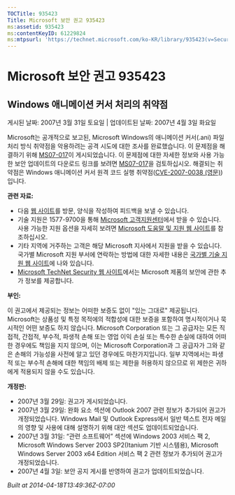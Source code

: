 ```yaml
---
TOCTitle: 935423
Title: Microsoft 보안 권고 935423
ms:assetid: 935423
ms:contentKeyID: 61229824
ms:mtpsurl: 'https://technet.microsoft.com/ko-KR/library/935423(v=Security.10)'
---
```




Microsoft 보안 권고 935423
==========================

Windows 애니메이션 커서 처리의 취약점
-------------------------------------

게시된 날짜: 2007년 3월 31일 토요일 | 업데이트된 날짜: 2007년 4월 3일 화요일

Microsoft는 공개적으로 보고된, Microsoft Windows의 애니메이션 커서(.ani) 파일 처리 방식 취약점을 악용하려는 공격 시도에 대한 조사를 완료했습니다. 이 문제점을 해결하기 위해 [MS07-017](http://technet.microsoft.com/security/bulletin/ms07-017)이 게시되었습니다. 이 문제점에 대한 자세한 정보와 사용 가능한 보안 업데이트의 다운로드 링크를 보려면 [MS07-017](http://technet.microsoft.com/security/bulletin/ms07-017)을 검토하십시오. 해결되는 취약점은 Windows 애니메이션 커서 원격 코드 실행 취약점([CVE-2007-0038 (영문)](http://www.cve.mitre.org/cgi-bin/cvename.cgi?name=cve-2007-0038))입니다.

**관련 자료:**

-   다음 [웹 사이트](https://support.microsoft.com/common/survey.aspx?scid=sw;en;1257&amp;showpage=1&amp;ws=technet&amp;sd=tech)를 방문, 양식을 작성하여 피드백을 보낼 수 있습니다.
-   기술 지원은 1577-9700을 통해 [Microsoft 고객지원센터](http://go.microsoft.com/fwlink/?linkid=21131)에서 받을 수 있습니다. 사용 가능한 지원 옵션을 자세히 보려면 [Microsoft 도움말 및 지원 웹 사이트](http://support.microsoft.com/)를 참조하십시오.
-   기타 지역에 거주하는 고객은 해당 Microsoft 지사에서 지원을 받을 수 있습니다. 국가별 Microsoft 지원 부서에 연락하는 방법에 대한 자세한 내용은 [국가별 기술 지원 웹 사이트](http://go.microsoft.com/fwlink/?linkid=21155)에 나와 있습니다.
-   [Microsoft TechNet Security 웹 사이트](http://www.microsoft.com/korea/technet/security/)에서는 Microsoft 제품의 보안에 관한 추가 정보를 제공합니다.

**부인:**

이 권고에서 제공되는 정보는 어떠한 보증도 없이 "있는 그대로" 제공됩니다. Microsoft는 상품성 및 특정 목적에의 적합성에 대한 보증을 포함하여 명시적이거나 묵시적인 어떤 보증도 하지 않습니다. Microsoft Corporation 또는 그 공급자는 모든 직접적, 간접적, 부수적, 파생적 손해 또는 영업 이익 손실 또는 특수한 손실에 대하여 어떠한 경우에도 책임을 지지 않으며, 이는 Microsoft Corporation과 그 공급자가 그와 같은 손해의 가능성을 사전에 알고 있던 경우에도 마찬가지입니다. 일부 지역에서는 파생적 또는 부수적 손해에 대한 책임의 배제 또는 제한을 허용하지 않으므로 위 제한은 귀하에게 적용되지 않을 수도 있습니다.

**개정판:**

-   2007년 3월 29일: 권고가 게시되었습니다.
-   2007년 3월 29일: 완화 요소 섹션에 Outlook 2007 관련 정보가 추가되어 권고가 개정되었습니다. Windows Mail 및 Outlook Express에서 일반 텍스트 전자 메일의 영향 및 사용에 대해 설명하기 위해 대안 섹션도 업데이트되었습니다.
-   2007년 3월 31일: “관련 소프트웨어” 섹션에 Windows 2003 서비스 팩 2, Microsoft Windows Server 2003 SP2(Itanium 기반 시스템용), Microsoft Windows Server 2003 x64 Edition 서비스 팩 2 관련 정보가 추가되어 권고가 개정되었습니다.
-   2007년 4월 3일: 보안 공지 게시를 반영하여 권고가 업데이트되었습니다.

*Built at 2014-04-18T13:49:36Z-07:00*

